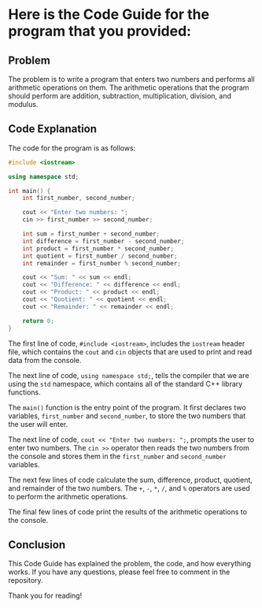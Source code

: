 # Here is the Code Guide for the program that you provided:

## Problem

The problem is to write a program that enters two numbers and performs all arithmetic operations on them. The arithmetic operations that the program should perform are addition, subtraction, multiplication, division, and modulus.

## Code Explanation

The code for the program is as follows:

```c++
#include <iostream>

using namespace std;

int main() {
    int first_number, second_number;

    cout << "Enter two numbers: ";
    cin >> first_number >> second_number;

    int sum = first_number + second_number;
    int difference = first_number - second_number;
    int product = first_number * second_number;
    int quotient = first_number / second_number;
    int remainder = first_number % second_number;

    cout << "Sum: " << sum << endl;
    cout << "Difference: " << difference << endl;
    cout << "Product: " << product << endl;
    cout << "Quotient: " << quotient << endl;
    cout << "Remainder: " << remainder << endl;

    return 0;
}
```

The first line of code, `#include <iostream>`, includes the `iostream` header file, which contains the `cout` and `cin` objects that are used to print and read data from the console.

The next line of code, `using namespace std;`, tells the compiler that we are using the `std` namespace, which contains all of the standard C++ library functions.

The `main()` function is the entry point of the program. It first declares two variables, `first_number` and `second_number`, to store the two numbers that the user will enter.

The next line of code, `cout << "Enter two numbers: ";`, prompts the user to enter two numbers. The `cin >>` operator then reads the two numbers from the console and stores them in the `first_number` and `second_number` variables.

The next few lines of code calculate the sum, difference, product, quotient, and remainder of the two numbers. The `+`, `-`, `*`, `/`, and `%` operators are used to perform the arithmetic operations.

The final few lines of code print the results of the arithmetic operations to the console.

## Conclusion

This Code Guide has explained the problem, the code, and how everything works. If you have any questions, please feel free to comment in the repository.

Thank you for reading!
